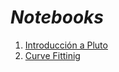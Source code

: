 # _Notebooks_

1. [Introducción a Pluto](./Intro_Pluto.jl.html)
2. [Curve Fittinig](./curve-fitting.jl.html)

